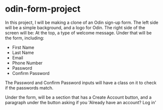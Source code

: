 # odin-form-project

In this project, I will be making a clone of an Odin sign-up form.
The left side will be a simple background, and a logo for Odin.
The right side of the screen will be:
    At the top, a type of welcome message. Under that will be the form,
including:
<ul>
    <li>First Name</li>
    <li>Last Name</li>
    <li>Email</li>
    <li>Phone Number</li>
    <li>Password</li>
    <li>Confirm Password</li>
</ul>

The Password and Confirm Password inputs will have a class on it to check
if the passwords match.

Under the form, will be a section that has a Create Account button, and
a paragraph under the button asking if you 'Already have an account? Log in'
